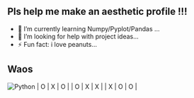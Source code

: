 ## Pls help me make an aesthetic profile !!!

<!--
**Marioriatto/marioriatto** is a ✨ _special_ ✨ repository because its `README.md` (this file) appears on your GitHub profile.

Here are some ideas to get you started:
-->
- 🌱 I’m currently learning Numpy/Pyplot/Pandas ...
- 🤔 I’m looking for help with project ideas...
- ⚡ Fun fact: i love peanuts...
## Waos
![Python](https://img.shields.io/badge/python-3670A0?style=for-the-badge&logo=python&logoColor=ffdd54)
| O | X | O |
| O | X | X |
| X | O | O |
